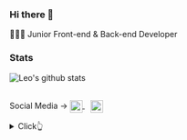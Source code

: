 ### Hi there 👋

👨🏻‍💻 Junior Front-end & Back-end Developer

### Stats

![Leo's github stats](https://github-readme-stats.vercel.app/api?username=arikjunior&show_icons=true) <br><br>

Social Media -> 
<a href="https://twitter.com/aureyK98" target="_blank" style='margin-right:10px'>
  <img align="center" src="https://cdn.jsdelivr.net/npm/simple-icons@3.0.1/icons/twitter.svg" alt="twitter" height="22px" width="22px" />
</a> 
<a href="https://instagram.com/arikjunior/" target="_blank" style='margin-right:10px'>
  <img align="center" src="https://cdn.jsdelivr.net/npm/simple-icons@3.0.1/icons/twitter.svg" alt="twitter" height="22px" width="22px" />
</a>
<details>
  <summary>Click👆</summary>
  <pre>
  🤷‍♂️ 
  </pre>
</details>
